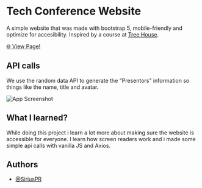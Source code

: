
# Tech Conference Website

A simple website that was made with bootstrap 5, mobile-friendly and optimize for accesibility. Inspired by a course at [Tree House](https://teamtreehouse.com/library/bootstrap-basics).

[🌐 View Page!](https://project1.invisionnaire.com/)
## API calls
We use the random data API to generate the "Presentors" information so things like the name, title and avatar.

![App Screenshot](https://i.ibb.co/k940ccm/Animation.gif)


## What I learned?

While doing this project i learn a lot more about making sure the website is accessible for everyone. I learn how screen readers work and i made some simple api calls with vanilla JS and Axios.

## Authors

- [@SiriusPR](https://github.com/siriuspr/)


